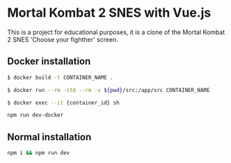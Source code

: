 # Mortal Kombat 2 SNES with Vue.js

This is a project for educational purposes, it is a clone of the Mortal Kombat 2 SNES 'Choose your fighther' screen.


## Docker installation

```bash
$ docker build -t CONTAINER_NAME .   
```

```bash
$ docker run --rm -itd --rm -v ${pwd}/src:/app/src CONTAINER_NAME 
```

```bash
$ docker exec --it {container_id} sh
```

```bash
npm run dev-docker 
```

## Normal installation 

```bash
npm i && npm run dev 
```